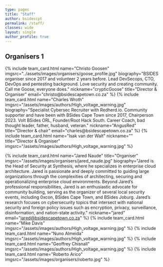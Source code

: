 ```yaml
---
type: pages
title: "Staff"
author: bsidescpt
permalink: /staff/
classes: wide
layout: single
author_profile: true
---
```

<head>
<style>

.wrap{
    display: grid;
    grid-template-columns: repeat(auto-fit, minmax(300px, 1fr));
    grid-gap: 30px;
    max-width: 1000px;
    margin: auto;
    margin-top: 50px;
     
 
}

</style>
</head>

## Organisers 1
<div class="wrap">
{% include team_card.html name="Christo Goosen" imgsrc="../assets/images/organisers/goose_profile.jpg"
biography="BSIDES organiser since 2017 and volunteer 2 years before. Lead DevSecops, CTO, DevOps and pentesting background. Love security and creating community. Call me Goose, everyone does."
nickname="crypticGoose"
title="Director & Organiser"
email="christo@bsidescapetown.co.za"
%}
{% include team_card.html name="Charles Wroth" imgsrc="/assets/images/authors/High_voltage_warning.jpg" 
biography="Specialist Cybersec Recruiter with Redherd.io. Community supporter and have been with BSides Cape Town since 2017, Chairperson 2023. Volt BSides ORL, Founder/Root Hack South. Career Coach, bad thought leader, father, husband, veteran." 
nickname="AngusRed"
title="Director & chair"
email="charles@bsidescapetown.co.za"
%}
{% include team_card.html 
name="Isak van der Walt" 
nickname=""
title="Director & Organiser"
imgsrc="/assets/images/authors/High_voltage_warning.jpg" %}


{% include team_card.html 
name="Jared Naude" 
title="Organiser"
imgsrc="/assets/images/organisers/jared_naude.jpg" 
biography="Jared is the Head of Security at Synthesis, where he specializes in enterprise cloud architecture. Jared is passionate and deeply committed to guiding large organizations through the complexities of architecting, securing and operationalizing enterprise cloud environments. Beyond Jared’s professional responsibilities, Jared is an enthusiastic advocate for community building, serving as the organizer of several local security events, including 0xcon, BSides Cape Town, and BSides Joburg. Jared’s research focuses on cybersecurity topics that intersect with national security and foreign policy issues such as encryption, privacy, surveillance, disinformation, and nation-state activity."
nickname="jared"
email="jared@bsidescapetown.co.za"
%}
{% include team_card.html name="Mike Davis" imgsrc="/assets/images/authors/High_voltage_warning.jpg" %}
{% include team_card.html name="Nuno Almeida" imgsrc="/assets/images/authors/High_voltage_warning.jpg" %}
{% include team_card.html name="Geoffrey Chisnall" imgsrc="/assets/images/authors/High_voltage_warning.jpg" %}
{% include team_card.html name="Roberto Arico" imgsrc="/assets/images/organisers/roberto.jpg" %}

</div>
